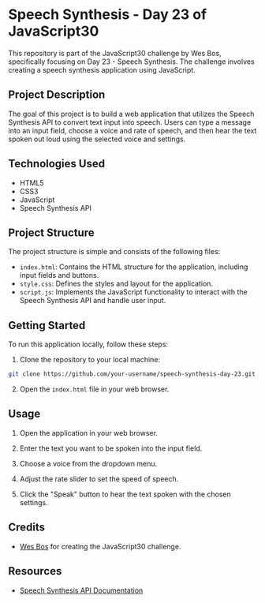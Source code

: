 # Speech Synthesis - Day 23 of JavaScript30

This repository is part of the JavaScript30 challenge by Wes Bos, specifically focusing on Day 23 - Speech Synthesis. The challenge involves creating a speech synthesis application using JavaScript.

## Project Description

The goal of this project is to build a web application that utilizes the Speech Synthesis API to convert text input into speech. Users can type a message into an input field, choose a voice and rate of speech, and then hear the text spoken out loud using the selected voice and settings.

## Technologies Used

- HTML5
- CSS3
- JavaScript
- Speech Synthesis API

## Project Structure

The project structure is simple and consists of the following files:

- `index.html`: Contains the HTML structure for the application, including input fields and buttons.
- `style.css`: Defines the styles and layout for the application.
- `script.js`: Implements the JavaScript functionality to interact with the Speech Synthesis API and handle user input.

## Getting Started

To run this application locally, follow these steps:

1. Clone the repository to your local machine:

```bash
git clone https://github.com/your-username/speech-synthesis-day-23.git
```

2. Open the `index.html` file in your web browser.

## Usage

1. Open the application in your web browser.

2. Enter the text you want to be spoken into the input field.

3. Choose a voice from the dropdown menu.

4. Adjust the rate slider to set the speed of speech.

5. Click the "Speak" button to hear the text spoken with the chosen settings.

## Credits

- [Wes Bos](https://wesbos.com/) for creating the JavaScript30 challenge.

## Resources

- [Speech Synthesis API Documentation](https://developer.mozilla.org/en-US/docs/Web/API/SpeechSynthesis)
